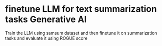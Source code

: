 # finetune LLM for text summarization tasks Generative AI
Train the LLM using samsum dataset and then finetune it on summarization tasks and evaluate it using ROGUE score
